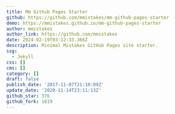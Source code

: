 ```yaml
---
title: Mm Github Pages Starter
github: https://github.com/mmistakes/mm-github-pages-starter
demo: https://mmistakes.github.io/mm-github-pages-starter
author: mmistakes
author_link: https://github.com/mmistakes
date: 2024-02-19T03:12:33.366Z
description: Minimal Mistakes GitHub Pages site starter.
ssg:
  - Jekyll
css: []
cms: []
category: []
draft: false
publish_date: '2017-11-07T21:10:09Z'
update_date: '2020-11-14T23:11:13Z'
github_star: 376
github_fork: 1019
---
```

